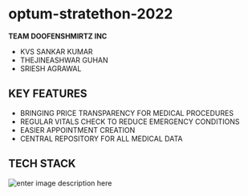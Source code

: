 # optum-stratethon-2022

**TEAM DOOFENSHMIRTZ INC**

 - KVS SANKAR KUMAR 
 - THEJINEASHWAR GUHAN 
 - SRIESH AGRAWAL

## KEY FEATURES

 - BRINGING PRICE TRANSPARENCY FOR MEDICAL PROCEDURES 
 - REGULAR VITALS CHECK TO REDUCE EMERGENCY CONDITIONS 
 - EASIER APPOINTMENT CREATION
 - CENTRAL REPOSITORY FOR ALL MEDICAL DATA

## TECH STACK

![enter image description here](https://res.cloudinary.com/sankarkvs/image/upload/v1667146913/WhatsApp_Image_2022-10-30_at_18.45.58_cjgnar.jpg)
